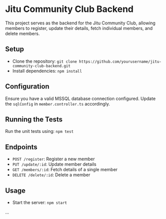 # Jitu Community Club Backend

This project serves as the backend for the Jitu Community Club, allowing members to register, update their details, fetch individual members, and delete members.

## Setup

- Clone the repository: `git clone https://github.com/yourusername/jitu-community-club-backend.git`
- Install dependencies: `npm install`

## Configuration

Ensure you have a valid MSSQL database connection configured. Update the `sqlConfig` in `member.controller.ts` accordingly.

## Running the Tests

Run the unit tests using: `npm test`

## Endpoints

- `POST /register`: Register a new member
- `PUT /update/:id`: Update member details
- `GET /members/:id`: Fetch details of a single member
- `DELETE /delete/:id`: Delete a member

## Usage

- Start the server: `npm start`

...

